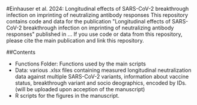 #Einhauser et al. 2024: Longitudinal effects of SARS-CoV-2 breakthrough infection on imprinting of neutralizing antibody responses
This repository contains code and data for the publication "Longitudinal effects of SARS-CoV-2 breakthrough infection on imprinting of neutralizing antibody responses" published in ...
If you use code or data from this repository, please cite the main publication and link this repository.

##Contents
* Functions Folder: Functions used by the main scripts
* Data: various .xlsx files containing measured longitudinal neutralization data against multiple SARS-CoV-2 variants, information about vaccine status, breakthrough variant and socio deographics, encoded by IDs. (will be uploaded upon acception of the manuscript)
* R scripts for the figures in the manuscript.
